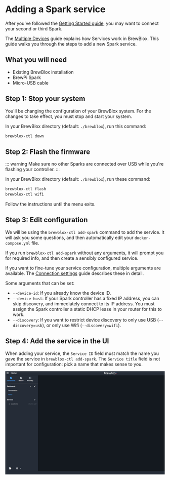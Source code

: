 # Adding a Spark service

After you've followed the [Getting Started guide](./startup.html), you may want to connect your second or third Spark.

The [Multiple Devices](./multiple_devices.html) guide explains how Services work in BrewBlox. This guide walks you through the steps to add a new Spark service.

## What you will need

* Existing BrewBlox installation
* BrewPi Spark
* Micro-USB cable

## Step 1: Stop your system

You'll be changing the configuration of your BrewBlox system. For the changes to take effect, you must stop and start your system.

In your BrewBlox directory (default: `./brewblox`), run this command:

```bash
brewblox-ctl down
```

## Step 2: Flash the firmware

::: warning
Make sure no other Sparks are connected over USB while you're flashing your controller.
:::

In your BrewBlox directory (default: `./brewblox`), run these command:

```bash
brewblox-ctl flash
brewblox-ctl wifi
```

Follow the instructions until the menu exits.

## Step 3: Edit configuration

We will be using the `brewblox-ctl add-spark` command to add the service. It will ask you some questions, and then automatically edit your `docker-compose.yml` file.

If you run `brewblox-ctl add-spark` without any arguments, it will prompt you for required info, and then create a sensibly configured service.

If you want to fine-tune your service configuration, multiple arguments are available. The [Connection settings](./connect_settings.html) guide describes these in detail.

Some arguments that can be set:
- `--device-id`: If you already know the device ID.
- `--device-host`: If your Spark controller has a fixed IP address, you can skip discovery, and immediately connect to its IP address. You must assign the Spark controller a static DHCP lease in your router for this to work.
- `--discovery`: If you want to restrict device discovery to only use USB (`--discovery=usb`), or only use Wifi (`--discovery=wifi`).


## Step 4: Add the service in the UI

When adding your service, the `Service ID` field must match the name you gave the service in `brewblox-ctl add-spark`. The `Service title` field is not important for configuration: pick a name that makes sense to you.

![Adding service](../images/adding-service.gif)
